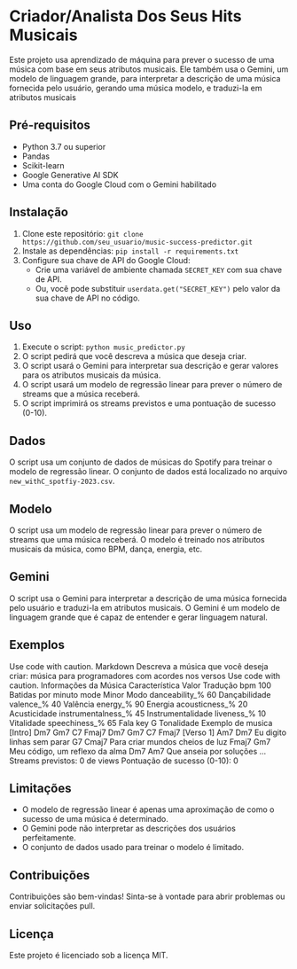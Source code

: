 # Criador/Analista Dos Seus Hits Musicais

Este projeto usa aprendizado de máquina para prever o sucesso de uma música com base em seus atributos musicais. Ele também usa o Gemini, um modelo de linguagem grande, para interpretar a descrição de uma música fornecida pelo usuário, gerando uma música modelo, e traduzi-la em atributos musicais

## Pré-requisitos

* Python 3.7 ou superior
* Pandas
* Scikit-learn
* Google Generative AI SDK
* Uma conta do Google Cloud com o Gemini habilitado

## Instalação

1. Clone este repositório: `git clone https://github.com/seu_usuario/music-success-predictor.git`
2. Instale as dependências: `pip install -r requirements.txt`
3. Configure sua chave de API do Google Cloud:
    * Crie uma variável de ambiente chamada `SECRET_KEY` com sua chave de API.
    * Ou, você pode substituir `userdata.get("SECRET_KEY")` pelo valor da sua chave de API no código.

## Uso

1. Execute o script: `python music_predictor.py`
2. O script pedirá que você descreva a música que deseja criar.
3. O script usará o Gemini para interpretar sua descrição e gerar valores para os atributos musicais da música.
4. O script usará um modelo de regressão linear para prever o número de streams que a música receberá.
5. O script imprimirá os streams previstos e uma pontuação de sucesso (0-10).

## Dados

O script usa um conjunto de dados de músicas do Spotify para treinar o modelo de regressão linear. O conjunto de dados está localizado no arquivo `new_withC_spotfiy-2023.csv`.

## Modelo

O script usa um modelo de regressão linear para prever o número de streams que uma música receberá. O modelo é treinado nos atributos musicais da música, como BPM, dança, energia, etc.

## Gemini

O script usa o Gemini para interpretar a descrição de uma música fornecida pelo usuário e traduzi-la em atributos musicais. O Gemini é um modelo de linguagem grande que é capaz de entender e gerar linguagem natural.

## Exemplos
Use code with caution.
Markdown
Descreva a música que você deseja criar: música para programadores com acordes nos versos
Use code with caution.
Informações da Música
Característica	Valor	Tradução
bpm	100	Batidas por minuto
mode	Minor	Modo
danceability_%	60	Dançabilidade
valence_%	40	Valência
energy_%	90	Energia
acousticness_%	20	Acusticidade
instrumentalness_%	45	Instrumentalidade
liveness_%	10	Vitalidade
speechiness_%	65	Fala
key	G	Tonalidade
Exemplo de musica
[Intro]
Dm7 Gm7 C7 Fmaj7
Dm7 Gm7 C7 Fmaj7
[Verso 1]
Am7 Dm7
Eu digito linhas sem parar
G7 Cmaj7
Para criar mundos cheios de luz
Fmaj7 Gm7
Meu código, um reflexo da alma
Dm7 Am7
Que anseia por soluções
...
Streams previstos: 0 de views
Pontuação de sucesso (0-10): 0
## Limitações

* O modelo de regressão linear é apenas uma aproximação de como o sucesso de uma música é determinado.
* O Gemini pode não interpretar as descrições dos usuários perfeitamente.
* O conjunto de dados usado para treinar o modelo é limitado.

## Contribuições

Contribuições são bem-vindas! Sinta-se à vontade para abrir problemas ou enviar solicitações pull.

## Licença

Este projeto é licenciado sob a licença MIT.
